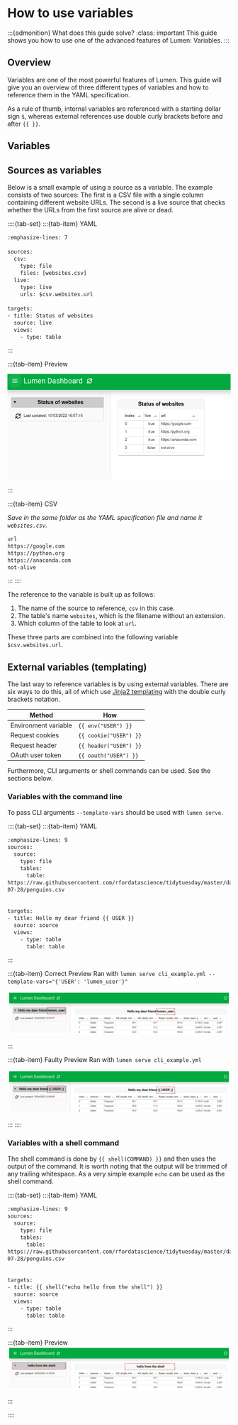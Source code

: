 # How to use variables

:::{admonition} What does this guide solve?
:class: important
This guide shows you how to use one of the advanced features of Lumen: Variables.
:::

## Overview
Variables are one of the most powerful features of Lumen.
This guide will give you an overview of three different types of variables and how to reference them in the YAML specification.

As a rule of thumb, internal variables are referenced with a starting dollar sign `$`, whereas external references use double curly brackets before and after `{{ }}`.

## Variables




## Sources as variables
Below is a small example of using a source as a variable.
The example consists of two sources:
The first is a CSV file with a single column containing different website URLs.
The second is a live source that checks whether the URLs from the first source are alive or dead.

::::{tab-set}
:::{tab-item} YAML

``` {code-block} yaml
:emphasize-lines: 7

sources:
  csv:
    type: file
    files: [websites.csv]
  live:
    type: live
    urls: $csv.websites.url

targets:
- title: Status of websites
  source: live
  views:
    - type: table
```
:::

:::{tab-item} Preview

![](../_static/how_to/variables/source_variable.png)

:::

:::{tab-item} CSV

_Save in the same folder as the YAML specification file and name it `websites.csv`._

``` {code-block} csv
url
https://google.com
https://python.org
https://anaconda.com
not-alive
```

:::
::::

The reference to the variable is built up as follows:
1) The name of the source to reference, `csv` in this case.
2) The table's name `websites`, which is the filename without an extension.
3) Which column of the table to look at `url`.

These three parts are combined into the following variable `$csv.websites.url`.


## External variables (templating)
The last way to reference variables is by using external variables.
There are six ways to do this, all of which use [Jinja2 templating](https://palletsprojects.com/p/jinja/) with the double curly brackets notation.

| Method               | How                    |
|----------------------|------------------------|
| Environment variable | `{{ env("USER") }}`    |
| Request cookies      | `{{ cookie("USER") }}` |
| Request header       | `{{ header("USER") }}` |
| OAuth user token     | `{{ oauth("USER") }}`  |


Furthermore, CLI arguments or shell commands can be used. See the sections below.

### Variables with the command line
To pass CLI arguments `--template-vars` should be used with `lumen serve`.

::::{tab-set}
:::{tab-item} YAML

``` {code-block} yaml
:emphasize-lines: 9
sources:
  source:
    type: file
    tables:
      table: https://raw.githubusercontent.com/rfordatascience/tidytuesday/master/data/2020/2020-07-28/penguins.csv


targets:
- title: Hello my dear friend {{ USER }}
  source: source
  views:
    - type: table
      table: table
```
:::

:::{tab-item} Correct Preview
Ran with `lumen serve cli_example.yml --template-vars="{'USER': 'lumen_user'}"`

![](../_static/how_to/variables/cli_good.png)

:::

:::{tab-item} Faulty Preview
Ran with `lumen serve cli_example.yml`


![](../_static/how_to/variables/cli_bad.png)

:::
::::


### Variables with a shell command

The shell command is done by `{{ shell(COMMAND) }}` and then uses the output of the command.
It is worth noting that the output will be trimmed of any trailing whitespace.
As a very simple example `echo` can be used as the shell command.

::::{tab-set}
:::{tab-item} YAML

``` {code-block} yaml
:emphasize-lines: 9
sources:
  source:
    type: file
    tables:
      table: https://raw.githubusercontent.com/rfordatascience/tidytuesday/master/data/2020/2020-07-28/penguins.csv


targets:
- title: {{ shell("echo hello from the shell") }}
  source: source
  views:
    - type: table
      table: table
```
:::

:::{tab-item}  Preview
![](../_static/how_to/variables/shell.png)

:::

::::
